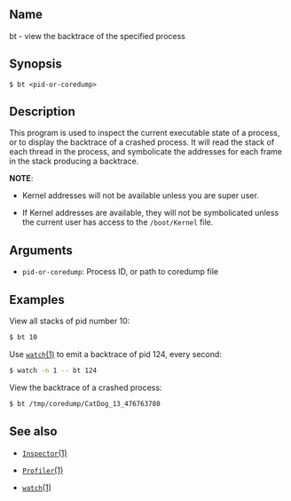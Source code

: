 ## Name

bt - view the backtrace of the specified process

## Synopsis

```**sh
$ bt <pid-or-coredump>
```

## Description

This program is used to inspect the current executable state of a process, or
to display the backtrace of a crashed process. It will read the stack of each
thread in the process, and symbolicate the addresses for each frame in the
stack producing a backtrace.

**NOTE**:

* Kernel addresses will not be available unless you are super user.

* If Kernel addresses are available, they will not be symbolicated unless
  the current user has access to the `/boot/Kernel` file.

## Arguments

* `pid-or-coredump`: Process ID, or path to coredump file

## Examples

View all stacks of pid number 10:

```sh
$ bt 10
```

Use [`watch`(1)](watch.md) to emit a backtrace of pid 124, every second:

```sh
$ watch -n 1 -- bt 124
```

View the backtrace of a crashed process:

```sh
$ bt /tmp/coredump/CatDog_13_476763780
```

## See also

* [`Inspector`(1)](Inspector.md)

* [`Profiler`(1)](Profiler.md)

* [`watch`(1)](watch.md)
